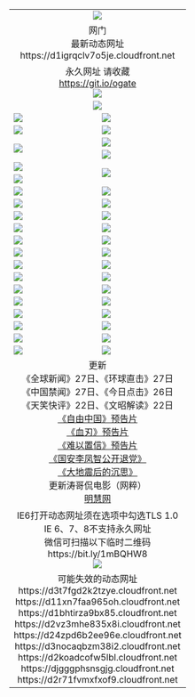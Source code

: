 ﻿<table>
  <tr></tr>
  <tr><td colspan=2 align=center><img src="https://d1igrqclv7o5je.cloudfront.net/Up/oGate.jpg" /></td></tr>
  <tr><td colspan=2 align=center>网门<br>最新动态网址
<br>https://d1igrqclv7o5je.cloudfront.net
    </td>
  </tr>
  <tr>
    <td colspan=2 align=center>永久网址 请收藏<br/><a href="https://git.io/ogate" target="_blank">https://git.io/ogate</a><br/><a href="https://d1igrqclv7o5je.cloudfront.net/Up/0WMGDL2.png" target="_blank"><img src="https://d1igrqclv7o5je.cloudfront.net/Up/0WMGD2.png"/></a></td>
    <!--td align=center>临时网址 微信用<br/><a href="https://bit.ly/1mBQHW8" target="_blank">https://bit.ly/1mBQHW8</a><br/><a href="https://d1igrqclv7o5je.cloudfront.net/Up/0WMGDL3.png" target="_blank"><img src="https://d1igrqclv7o5je.cloudfront.net/Up/0WMGD3.png"/></a></td-->
  </tr>
  <tr>
    <td colspan=2 align=center><a href="https://d1igrqclv7o5je.cloudfront.net/ogUP.aspx?name=0oGate.apk" target="_blank"><img src="https://d1igrqclv7o5je.cloudfront.net/Up/0WMAZ.jpg" /></a></td>
  </tr>
  <tr>
    <td><a href="https://d1igrqclv7o5je.cloudfront.net/ogNice.aspx" target="_blank"><img src="https://d1igrqclv7o5je.cloudfront.net/Up/0WCYY.jpg" /></a></td>
    <td><a href="https://d1igrqclv7o5je.cloudfront.net/onCO.aspx?ob=600%E4%BA%8B%E7%89%A9&op=%E5%A2%9E%E5%88%A0%E6%94%B9&args=WH1~%23%E7%B1%BB%E5%9E%8B6%E6%96%B0%E9%97%BB%7c%23%E7%B1%BB%E5%9E%8B6%E8%AF%84%E8%AE%BA&mode=" target="_blank"><img src="https://d1igrqclv7o5je.cloudfront.net/Up/0WZTT.jpg" /></a></td> 
  </tr>
  <tr>
    <td><a href="https://d1igrqclv7o5je.cloudfront.net/ogDY.aspx" target="_blank"><img src="https://d1igrqclv7o5je.cloudfront.net/Up/0FK.jpg" /></a></td>
    <td><a href="https://d1igrqclv7o5je.cloudfront.net/ogST.aspx" target="_blank"><img src="https://d1igrqclv7o5je.cloudfront.net/Up/0ST.jpg" /></a></td> 
  </tr>
  <tr>
    <td rowspan=2><a href="https://d1igrqclv7o5je.cloudfront.net/ogUP.aspx?name=WJ.mp4&count=480P:1" target="_blank"><img src="https://d1igrqclv7o5je.cloudfront.net/Up/WJ.jpg" /></a></td>
    <td><a href="https://d1igrqclv7o5je.cloudfront.net/ogUP.aspx?name=11DKC.mp4&count=T:2,2:4,1:16" target="_blank"><img src="https://d1igrqclv7o5je.cloudfront.net/Up/11DKC.jpg" /></a></td> 
  </tr>
  <tr>
    <td><a href="https://d1igrqclv7o5je.cloudfront.net/ogUP.aspx?name=LRSH.mp4&count=W:13,2:10" target="_blank"><img src="https://d1igrqclv7o5je.cloudfront.net/Up/LRSH.jpg" /></a></td>
  </tr>
  <tr>
    <td><a href="https://d1igrqclv7o5je.cloudfront.net/ogUP.aspx?name=JQR.mp4&count=2" target="_blank"><img src="https://d1igrqclv7o5je.cloudfront.net/Up/JQR.jpg" /></a></td>   
    <td rowspan=2><a href="https://d1igrqclv7o5je.cloudfront.net/ogUP.aspx?name=JP.mp4&count=9" target="_blank"><img src="https://d1igrqclv7o5je.cloudfront.net/Up/JP.jpg" /></td>
  </tr>
  <tr>
    <td><div><a href="https://d1igrqclv7o5je.cloudfront.net/ogUP.aspx?name=LRWS.mp4&count=7B:7,6B:44,5A:10,5B:35,4A:14,4B:19,3A:10,3B:26,2A:16,2B:21,1A:23,1B:29&current=7B:7" target="_blank"><img src="https://d1igrqclv7o5je.cloudfront.net/Up/LRWS.jpg" /></a></td>
  </tr>
  <tr>
    <td><a href="https://d1igrqclv7o5je.cloudfront.net/ogUP.aspx?name=SSZJ.mp4&count=SP:6,480P:8" target="_blank"><img src="https://d1igrqclv7o5je.cloudfront.net/Up/SSZJ.jpg" /></a></td>
    <td><a href="https://d1igrqclv7o5je.cloudfront.net/ogUP.aspx?name=WH.mp4" target="_blank"><img src="https://d1igrqclv7o5je.cloudfront.net/Up/WH.jpg" /></a></td>
  </tr>
  <tr>
    <td><a href="https://d1igrqclv7o5je.cloudfront.net/ogUP.aspx?name=ZY.mp4&count=2015:16" target="_blank"><img src="https://d1igrqclv7o5je.cloudfront.net/Up/ZY.jpg" /></a</td>
    <td><a href="https://d1igrqclv7o5je.cloudfront.net/ogUP.aspx?name=XTFY.mp4&count=B:2,A:24" target="_blank"><img src="https://d1igrqclv7o5je.cloudfront.net/Up/XTFY.jpg" /></a></td>
  </tr>
  <tr>
    <td><a href="https://d1igrqclv7o5je.cloudfront.net/ogUP.aspx?name=1LYF.mp4&count=2" target="_blank"><img src="https://d1igrqclv7o5je.cloudfront.net/Up/1LYF0.jpg" /></a></td>
    <td><a href="https://d1igrqclv7o5je.cloudfront.net/ogUP.aspx?name=1ZGC.mp4&count=6" target="_blank"><img src="https://d1igrqclv7o5je.cloudfront.net/Up/1ZGC0.jpg" /></a></td>
  </tr>
  <tr>
    <td><a href="https://d1igrqclv7o5je.cloudfront.net/ogUP.aspx?name=1ZKM.mp4&count=3&current=3" target="_blank"><img src="https://d1igrqclv7o5je.cloudfront.net/Up/1ZKM0.jpg" /></a></td>  
    <td><a href="https://d1igrqclv7o5je.cloudfront.net/ogUP.aspx?name=1WWY.mp4&count=6&current=6" target="_blank"><img src="https://d1igrqclv7o5je.cloudfront.net/Up/1WWY0.jpg" /></a></td>
  </tr>
  <tr>
    <td><a href="https://d1igrqclv7o5je.cloudfront.net/ogUP.aspx?name=10JGY.mp4&count=3" target="_blank"><img src="https://d1igrqclv7o5je.cloudfront.net/Up/10JGY0.jpg" /></a></td>
    <td><a href="https://d1igrqclv7o5je.cloudfront.net/ogUP.aspx?name=10CYS.mp4&count=2" target="_blank"><img src="https://d1igrqclv7o5je.cloudfront.net/Up/10CYS0.jpg" /></a></td>
  </tr>
  <tr>
    <td><a href="https://d1igrqclv7o5je.cloudfront.net/ogUP.aspx?name=4SQQ.mp4&count=201602:20,201601:21&current=201602:20" target="_blank"><img src="https://d1igrqclv7o5je.cloudfront.net/Up/4SQQ0.jpg"/></a></td>
    <td><a href="https://d1igrqclv7o5je.cloudfront.net/ogUP.aspx?name=4SHQ.mp4&count=201602:25,201601:28&current=201602:25" target="_blank"><img src="https://d1igrqclv7o5je.cloudfront.net/Up/4SHQ0.jpg"/></a></td>
  </tr>
  <tr>
    <td><a href="https://d1igrqclv7o5je.cloudfront.net/ogUP.aspx?name=4SZG.mp4&count=201602:20,201601:23&current=201602:20" target="_blank"><img src="https://d1igrqclv7o5je.cloudfront.net/Up/4SZG0.jpg"/></a></td>
    <td><a href="https://d1igrqclv7o5je.cloudfront.net/ogUP.aspx?name=4SDJ.mp4&count=201602A:22,201602B:6,201601A:48,201601B:6&current=201602A:22" target="_blank"><img src="https://d1igrqclv7o5je.cloudfront.net/Up/4SDJ0.jpg"/></a></td>
  </tr>
  <tr>
    <td><a href="https://d1igrqclv7o5je.cloudfront.net/ogUP.aspx?name=4CTX.mp4&count=201602:3,201601:4&current=201602:3" target="_blank"><img src="https://d1igrqclv7o5je.cloudfront.net/Up/4CTX0.jpg"/></a></td>
    <td><a href="https://d1igrqclv7o5je.cloudfront.net/ogUP.aspx?name=4CWZ.mp4&count=201602:3,201601:4&current=201602:3" target="_blank"><img src="https://d1igrqclv7o5je.cloudfront.net/Up/4CWZ0.jpg"/></a></td>
  </tr>
  <tr>
    <td><a href="https://d1igrqclv7o5je.cloudfront.net/onUP.aspx?name=https://dwsfx5awq5vcc.cloudfront.net/" target="_blank"><img src="https://d1igrqclv7o5je.cloudfront.net/Up/0DTW.jpg"/></a></td>
    <td><a href="https://d1igrqclv7o5je.cloudfront.net/onUP.aspx?name=https://d240ns8up8earz.cloudfront.net/acenter/" target="_blank"><img src="https://d1igrqclv7o5je.cloudfront.net/Up/0TDW.jpg" /></a></td>
  </tr>
  <tr>
    <td><a href="https://d1igrqclv7o5je.cloudfront.net/onUP.aspx?name=https://d4508d6vomz2p.cloudfront.net/gb/nsc413.htm" target="_blank"><img src="https://d1igrqclv7o5je.cloudfront.net/Up/0DJY.jpg" /></a></td>
    <td><a href="https://d1igrqclv7o5je.cloudfront.net/onUP.aspx?name=https://d3bxwq7vzudb5l.cloudfront.net/xtr/gb/prog204.html" target="_blank"><img src="https://d1igrqclv7o5je.cloudfront.net/Up/0XTR.jpg" /></a></td>
  </tr>
  <tr>
    <td><a href="https://d1igrqclv7o5je.cloudfront.net/onUP.aspx?name=https://d3aj00iefsmfgc.cloudfront.net/" target="_blank"><img src="https://d1igrqclv7o5je.cloudfront.net/Up/0MHW.jpg" /></a></td>
    <td><a href="https://d1igrqclv7o5je.cloudfront.net/onUP.aspx?name=https://d1lcj91uv80klr.cloudfront.net/" target="_blank"><img src="https://d1igrqclv7o5je.cloudfront.net/Up/0ZJW.jpg" /></a></td>
  </tr>
  <tr>
    <td><a href="https://d1igrqclv7o5je.cloudfront.net/ogUP.aspx?name=0FG.zip" target="_blank"><img src="https://d1igrqclv7o5je.cloudfront.net/Up/0FG.jpg" /></a></td>
    <td><a href="https://d1igrqclv7o5je.cloudfront.net/ogUP.aspx?name=0FGA.apk" target="_blank"><img src="https://d1igrqclv7o5je.cloudfront.net/Up/0FGA.jpg" /></a></td>
  </tr>
  <tr>
    <td><a href="https://d1igrqclv7o5je.cloudfront.net/ogUP.aspx?name=0U.zip" target="_blank"><img src="https://d1igrqclv7o5je.cloudfront.net/Up/0U.jpg" /></a></td>
    <td><a href="https://d1igrqclv7o5je.cloudfront.net/ogUP.aspx?name=0UA.apk" target="_blank"><img src="https://d1igrqclv7o5je.cloudfront.net/Up/0UA.jpg" /></a></td>
  </tr>
  <tr>
    <td><a href="https://d1igrqclv7o5je.cloudfront.net/ogUP.aspx?name=0iPPOTV.zip" target="_blank"><img src="https://d1igrqclv7o5je.cloudfront.net/Up/0iPPOTV.jpg" /></a></td>
    <td><a href="https://d1igrqclv7o5je.cloudfront.net/ogUP.aspx?name=0iNTD.apk" target="_blank"><img src="https://d1igrqclv7o5je.cloudfront.net/Up/0iNTD.jpg" /></a></td>
  </tr>
  <tr>
    <td colspan=2 align=center>更新<br>
      《全球新闻》27日、《环球直击》27日<br>
      《中国禁闻》27日、《今日点击》26日<br>
      《天笑快评》22日、《文昭解读》22日<br>
      <a href="https://d1igrqclv7o5je.cloudfront.net/ogUP.aspx?name=11ZYZG0.mp4" target="_blank">《自由中国》预告片</a><br>
      <a href="https://d1igrqclv7o5je.cloudfront.net/ogUP.aspx?name=11XR.mp4" target="_blank">《血刃》预告片</a><br>
      <a href="https://d1igrqclv7o5je.cloudfront.net/ogUP.aspx?name=11NYZX.mp4&count=2" target="_blank">《难以置信》预告片</a><br>
      <a href="https://d1igrqclv7o5je.cloudfront.net/ogUP.aspx?name=4LFZ.mp4" target="_blank">《国安李凤智公开退党》</a><br>
      <a href="https://d1igrqclv7o5je.cloudfront.net/ogUP.aspx?name=4DDZHDCS.mp4" target="_blank">《大地震后的沉思》</a><br>
      更新涛哥侃电影（网粹）<br>
      <a href="https://d1igrqclv7o5je.cloudfront.net/onUP.aspx?name=https://www.minghui.org/" target="_blank">明慧网</a></td>
    </td>
  </tr>
  <tr>
    <td colspan=2 align=center>IE6打开动态网址须在选项中勾选TLS 1.0<br/>IE 6、7、8不支持永久网址<br/>
      微信可扫描以下临时二维码<br/>https://bit.ly/1mBQHW8<br/><a href="https://d1igrqclv7o5je.cloudfront.net/Up/0WMGDL3.png" target="_blank"><img src="https://d1igrqclv7o5je.cloudfront.net/Up/0WMGD3.png"/></a><br>
  </tr>
  <tr>
    <td colspan=2 align=center>可能失效的动态网址
<br>https://d3t7fgd2k2tzye.cloudfront.net
<br>https://d11xn7faa965oh.cloudfront.net
<br>https://d1bhtirza9bx85.cloudfront.net
<br>https://d2vz3mhe835x8i.cloudfront.net
<br>https://d24zpd6b2ee96e.cloudfront.net
<br>https://d3nocaqbzm38i2.cloudfront.net
<br>https://d2koadcofw5lbl.cloudfront.net
<br>https://djgggphsnsgjg.cloudfront.net
<br>https://d2r71fvmxfxof9.cloudfront.net
    </td>
  </tr>
</table>
